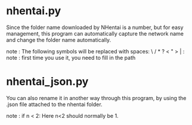 # nhentai.py
Since the folder name downloaded by NHentai is a number, but for easy management, this program can automatically capture the network name and change the folder name automatically.

note : The following symbols will be replaced with spaces: \ / * ?  < " > | :  
note : first time you use it, you need to fill in the path

# nhentai_json.py
You can also rename it in another way through this program, by using the .json file attached to the nhentai folder.

note : if n < 2: Here n<2 should normally be 1.
